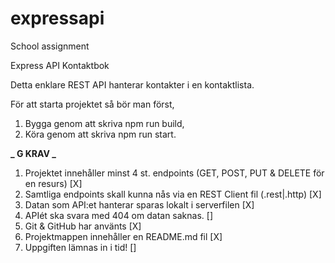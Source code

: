 # expressapi

School assignment

Express API Kontaktbok

Detta enklare REST API hanterar kontakter i en kontaktlista.

För att starta projektet så bör man först,

1. Bygga genom att skriva npm run build,
2. Köra genom att skriva npm run start.

**_ G KRAV _**

1. Projektet innehåller minst 4 st. endpoints (GET, POST, PUT & DELETE för en resurs) [X]
2. Samtliga endpoints skall kunna nås via en REST Client fil (.rest|.http) [X]
3. Datan som API:et hanterar sparas lokalt i serverfilen [X]
4. APIét ska svara med 404 om datan saknas. []
5. Git & GitHub har använts [X]
6. Projektmappen innehåller en README.md fil [X]
7. Uppgiften lämnas in i tid! []
